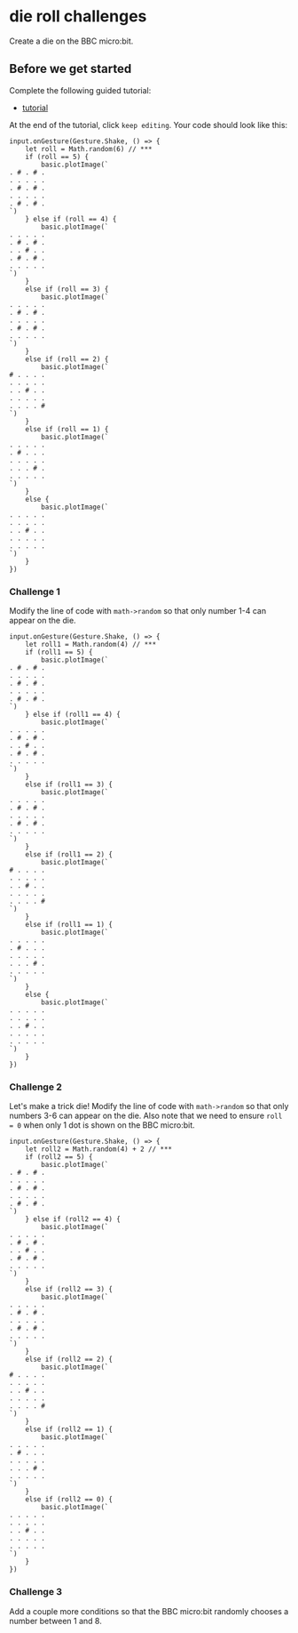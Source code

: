 # die roll challenges

Create a die on the BBC micro:bit. 

## Before we get started

Complete the following guided tutorial:

* [tutorial](/lessons/die-roll/tutorial)

At the end of the tutorial, click `keep editing`. Your code should look like this:

```
input.onGesture(Gesture.Shake, () => {
    let roll = Math.random(6) // ***
    if (roll == 5) {
        basic.plotImage(`
. # . # .
. . . . .
. # . # .
. . . . .
. # . # .
`)
    } else if (roll == 4) {
        basic.plotImage(`
. . . . .
. # . # .
. . # . .
. # . # .
. . . . .
`)
    }
    else if (roll == 3) {
        basic.plotImage(`
. . . . .
. # . # .
. . . . .
. # . # .
. . . . .
`)
    }
    else if (roll == 2) {
        basic.plotImage(`
# . . . .
. . . . .
. . # . .
. . . . .
. . . . #
`)
    }
    else if (roll == 1) {
        basic.plotImage(`
. . . . .
. # . . .
. . . . .
. . . # .
. . . . .
`)
    }
    else {
        basic.plotImage(`
. . . . .
. . . . .
. . # . .
. . . . .
. . . . .
`)
    }
})
```

### Challenge 1

Modify the line of code with `math->random` so that only number 1-4 can appear on the die.

```
input.onGesture(Gesture.Shake, () => {
    let roll1 = Math.random(4) // ***
    if (roll1 == 5) {
        basic.plotImage(`
. # . # .
. . . . .
. # . # .
. . . . .
. # . # .
`)
    } else if (roll1 == 4) {
        basic.plotImage(`
. . . . .
. # . # .
. . # . .
. # . # .
. . . . .
`)
    }
    else if (roll1 == 3) {
        basic.plotImage(`
. . . . .
. # . # .
. . . . .
. # . # .
. . . . .
`)
    }
    else if (roll1 == 2) {
        basic.plotImage(`
# . . . .
. . . . .
. . # . .
. . . . .
. . . . #
`)
    }
    else if (roll1 == 1) {
        basic.plotImage(`
. . . . .
. # . . .
. . . . .
. . . # .
. . . . .
`)
    }
    else {
        basic.plotImage(`
. . . . .
. . . . .
. . # . .
. . . . .
. . . . .
`)
    }
})
```

### Challenge 2

Let's make a trick die! Modify the line of code with `math->random` so that only numbers 3-6 can appear on the die. Also note that we need to ensure `roll = 0` when only 1 dot is shown on the BBC micro:bit.

```
input.onGesture(Gesture.Shake, () => {
    let roll2 = Math.random(4) + 2 // ***
    if (roll2 == 5) {
        basic.plotImage(`
. # . # .
. . . . .
. # . # .
. . . . .
. # . # .
`)
    } else if (roll2 == 4) {
        basic.plotImage(`
. . . . .
. # . # .
. . # . .
. # . # .
. . . . .
`)
    }
    else if (roll2 == 3) {
        basic.plotImage(`
. . . . .
. # . # .
. . . . .
. # . # .
. . . . .
`)
    }
    else if (roll2 == 2) {
        basic.plotImage(`
# . . . .
. . . . .
. . # . .
. . . . .
. . . . #
`)
    }
    else if (roll2 == 1) {
        basic.plotImage(`
. . . . .
. # . . .
. . . . .
. . . # .
. . . . .
`)
    }
    else if (roll2 == 0) {
        basic.plotImage(`
. . . . .
. . . . .
. . # . .
. . . . .
. . . . .
`)
    }
})
```

### Challenge 3

Add a couple more conditions so that the BBC micro:bit randomly chooses a number between 1 and 8.

